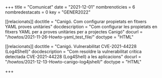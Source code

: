 +++
title             = "Comunicat"
date	 	  	  = "2021-12-01"
nombrenoticies    = 6
nombredestacats   = 0
key 		  	  = "GENER2022"

[[relacionats]]
doctitle          = "Canigó. Com configurar propietats en fitxers YAML proves unitàries"
docdescription    = "Com configurar les propietats en fitxers YAML per a proves unitàries per a projectes Canigó"
docurl            = "/howtos/2021-11-26-Howto-yaml_test_file/"
doctype           = "HTML"

[[relacionats]]
doctitle          = "Canigó. Vulnerabilitat CVE-2021-44228 (Log4Shell)"
docdescription    = "Com resoldre la vulnerabilitat crítica detectada CVE-2021-44228 (Log4Shell) a les aplicacions"
docurl            = "/howtos/2021-12-13-Howto-canigo-log4jshell/"
doctype           = "HTML"

+++
